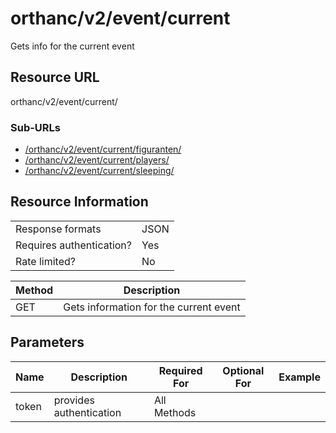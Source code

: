 
# orthanc/v2/event/current
Gets info for the current event

## Resource URL
orthanc/v2/event/current/
### Sub-URLs
 - [/orthanc/v2/event/current/figuranten/](figuranten/README.md)
 - [/orthanc/v2/event/current/players/](players/README.md)
 - [/orthanc/v2/event/current/sleeping/](sleeping/README.md)

## Resource Information
|                          |      |
| ------------------------ | ---- |
| Response formats         | JSON |
| Requires authentication? | Yes  |
| Rate limited?            | No   |

| Method | Description                            |
| ------ | -------------------------------------- |
| GET    | Gets information for the current event |

## Parameters
| Name  | Description             | Required For | Optional For | Example |
| ----- | ----------------------- | ------------ | ------------ | ------- |
| token | provides authentication | All Methods  |              |
